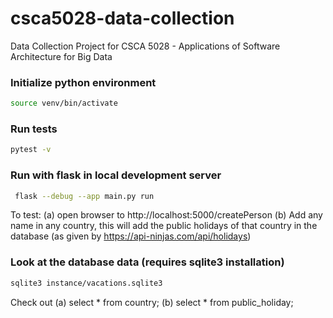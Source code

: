 # csca5028-data-collection
Data Collection Project for CSCA 5028 - Applications of Software Architecture for Big Data

### Initialize python environment
```bash
source venv/bin/activate
```

### Run tests
```bash
pytest -v
```

### Run with flask in local development server
```bash
 flask --debug --app main.py run
```
To test:
(a) open browser to http://localhost:5000/createPerson
(b) Add any name in any country, this will add the public holidays of that country in the database (as given by https://api-ninjas.com/api/holidays)

### Look at the database data (requires sqlite3 installation)
```bash
sqlite3 instance/vacations.sqlite3
```
Check out
(a) select * from country;
(b) select * from public_holiday;

